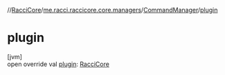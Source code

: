 //[RacciCore](../../../index.md)/[me.racci.raccicore.core.managers](../index.md)/[CommandManager](index.md)/[plugin](plugin.md)

# plugin

[jvm]\
open override val [plugin](plugin.md): [RacciCore](../../me.racci.raccicore.core/-racci-core/index.md)
